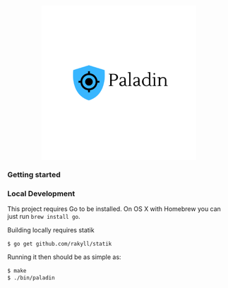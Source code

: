<p align="center"> 
  <img src="images/logo.png" width="350" title="paladin" align="center">
</p>


### Getting started

### Local Development

This project requires Go to be installed. On OS X with Homebrew you can just run `brew install go`.

Building locally requires statik 

```console
$ go get github.com/rakyll/statik
```

Running it then should be as simple as:

```console
$ make
$ ./bin/paladin
```